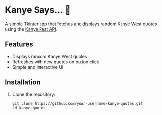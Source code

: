 # Kanye Says... 🎤  

A simple Tkinter app that fetches and displays random Kanye West quotes using the [Kanye Rest API](https://api.kanye.rest).  

## Features  
- Displays random Kanye West quotes  
- Refreshes with new quotes on button click  
- Simple and interactive UI  

## Installation  
1. Clone the repository:  
   ```sh
   git clone https://github.com/your-username/kanye-quotes.git  
   cd kanye-quotes

